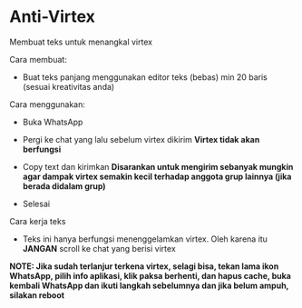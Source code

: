 # Anti-Virtex
Membuat teks untuk menangkal virtex

Cara membuat:
- Buat teks panjang menggunakan editor teks (bebas) min 20 baris (sesuai kreativitas anda)

Cara menggunakan:
- Buka WhatsApp

- Pergi ke chat yang lalu sebelum virtex dikirim **Virtex tidak akan berfungsi**

- Copy text dan kirimkan **Disarankan untuk mengirim sebanyak mungkin agar dampak virtex semakin kecil terhadap anggota grup lainnya (jika berada didalam grup)**

- Selesai

Cara kerja teks
- Teks ini hanya berfungsi menenggelamkan virtex. Oleh karena itu **JANGAN** scroll ke chat yang berisi virtex

**NOTE: Jika sudah terlanjur terkena virtex, selagi bisa, tekan lama ikon WhatsApp, pilih info aplikasi, klik paksa berhenti, dan hapus cache, buka kembali WhatsApp dan ikuti langkah sebelumnya dan jika belum ampuh, silakan reboot**
